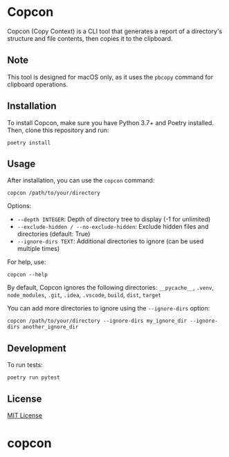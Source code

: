 # Copcon

Copcon (Copy Context) is a CLI tool that generates a report of a directory's structure and file contents, then copies it to the clipboard.

## Note

This tool is designed for macOS only, as it uses the `pbcopy` command for clipboard operations.

## Installation

To install Copcon, make sure you have Python 3.7+ and Poetry installed. Then, clone this repository and run:

```
poetry install
```

## Usage

After installation, you can use the `copcon` command:

```
copcon /path/to/your/directory
```

Options:

- `--depth INTEGER`: Depth of directory tree to display (-1 for unlimited)
- `--exclude-hidden / --no-exclude-hidden`: Exclude hidden files and directories (default: True)
- `--ignore-dirs TEXT`: Additional directories to ignore (can be used multiple times)

For help, use:

```
copcon --help
```

By default, Copcon ignores the following directories:
`__pycache__`, `.venv`, `node_modules`, `.git`, `.idea`, `.vscode`, `build`, `dist`, `target`

You can add more directories to ignore using the `--ignore-dirs` option:

```
copcon /path/to/your/directory --ignore-dirs my_ignore_dir --ignore-dirs another_ignore_dir
```

## Development

To run tests:

```
poetry run pytest
```

## License

[MIT License](LICENSE)
# copcon
